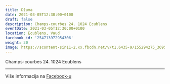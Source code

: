 ```yaml
---
title: Džuma
date: 2021-03-05T12:30:00+0100
draft: false
description: Champs-courbes 24. 1024 Ecublens
eventDate: 2021-03-05T12:30:00+0100
location: Écublens, Vaud
facebook_id: '254713972954306'
weight: 30
image: https://scontent-sin11-2.xx.fbcdn.net/v/t1.6435-9/155294275_3695079563921169_4909597834044538694_n.jpg?_nc_cat=101&ccb=1-7&_nc_sid=9e60e4&_nc_ohc=pIxkbZDGyzEQ7kNvwHX-J8f&_nc_oc=AdnhFvwO-BxjNCUJxcOenBJdPbjLaCq05VM7fsDT7vTKqVltEDiUl0tirNM2asuGRv0&_nc_zt=23&_nc_ht=scontent-sin11-2.xx&edm=ABTKTjYEAAAA&_nc_gid=DDBJCMzEQ9tk2ES_3tuDHA&oh=00_AfLlcPcE-Ls8w7k31K25mBemH8XpET91ZRgZrZJuTF9M5g&oe=6853655B
---
```


Champs-courbes 24. 1024 Ecublens

---

Više informacija na [Facebook-u](https://facebook.com/events/254713972954306)